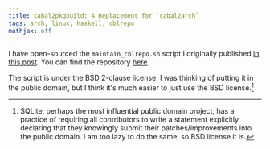 ```yaml
---
title: cabal2pkgbuild: A Replacement for `cabal2arch`
tags: arch, linux, haskell, cblrepo
mathjax: off
---
```


I have open-sourced the `maintain_cblrepo.sh` script I originally published [in this post](2014-01-06-using-cblrepo-in-arch-linux.html).
You can find the repository [here](https://github.com/listx/cabal2pkgbuild).

The script is under the BSD 2-clause license.
I was thinking of putting it in the public domain, but I think it's much easier to just use the BSD license.[^sqlite]

[^sqlite]: SQLite, perhaps the most influential public domain project, has a practice of requiring all contributors to write a statement explicitly declaring that they knowingly submit their patches/improvements into the public domain.
I am too lazy to do the same, so BSD license it is.
